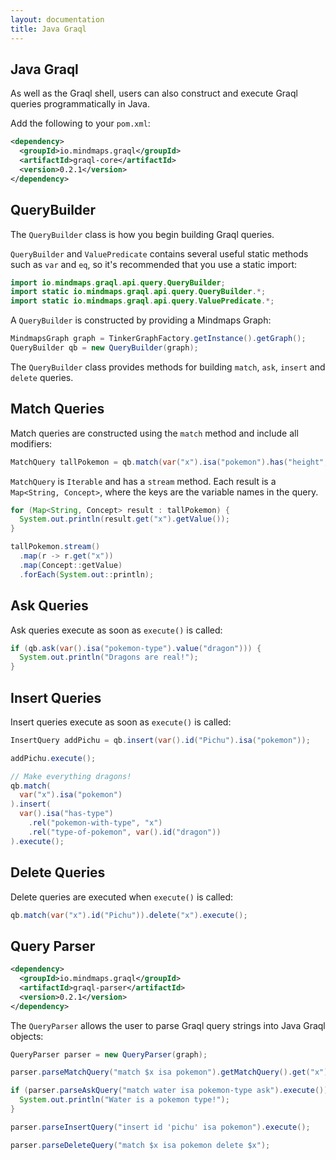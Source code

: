 ```yaml
---
layout: documentation
title: Java Graql
---
```

## Java Graql

As well as the Graql shell, users can also construct and execute Graql queries
programmatically in Java.

Add the following to your `pom.xml`:

```xml
<dependency>
  <groupId>io.mindmaps.graql</groupId>
  <artifactId>graql-core</artifactId>
  <version>0.2.1</version>
</dependency>
```

## QueryBuilder

The `QueryBuilder` class is how you begin building Graql queries.

`QueryBuilder` and `ValuePredicate` contains several useful static methods such
as `var` and `eq`, so it's recommended that you use a static import:

```java
import io.mindmaps.graql.api.query.QueryBuilder;
import static io.mindmaps.graql.api.query.QueryBuilder.*;
import static io.mindmaps.graql.api.query.ValuePredicate.*;
```

A `QueryBuilder` is constructed by providing a Mindmaps Graph:

```java
MindmapsGraph graph = TinkerGraphFactory.getInstance().getGraph();
QueryBuilder qb = new QueryBuilder(graph);
```

The `QueryBuilder` class provides methods for building `match`, `ask`,
`insert` and `delete` queries.

## Match Queries

Match queries are constructed using the `match` method and include all
modifiers:

```java
MatchQuery tallPokemon = qb.match(var("x").isa("pokemon").has("height", gt(10))).limit(50);
```

`MatchQuery` is `Iterable` and has a `stream` method. Each result is a
`Map<String, Concept>`, where the keys are the variable names in the query.

```java
for (Map<String, Concept> result : tallPokemon) {
  System.out.println(result.get("x").getValue());
}

tallPokemon.stream()
  .map(r -> r.get("x"))
  .map(Concept::getValue)
  .forEach(System.out::println);
```

## Ask Queries

Ask queries execute as soon as `execute()` is called:

```java
if (qb.ask(var().isa("pokemon-type").value("dragon"))) {
  System.out.println("Dragons are real!");
}
```

## Insert Queries

Insert queries execute as soon as `execute()` is called:

```java
InsertQuery addPichu = qb.insert(var().id("Pichu").isa("pokemon"));

addPichu.execute();

// Make everything dragons!
qb.match(
  var("x").isa("pokemon")
).insert(
  var().isa("has-type")
    .rel("pokemon-with-type", "x")
    .rel("type-of-pokemon", var().id("dragon"))
).execute();
```

## Delete Queries

Delete queries are executed when `execute()` is called:

```java
qb.match(var("x").id("Pichu")).delete("x").execute();
```

## Query Parser

```xml
<dependency>
  <groupId>io.mindmaps.graql</groupId>
  <artifactId>graql-parser</artifactId>
  <version>0.2.1</version>
</dependency>
```

The `QueryParser` allows the user to parse Graql query strings into Java Graql
objects:

```java
QueryParser parser = new QueryParser(graph);

parser.parseMatchQuery("match $x isa pokemon").getMatchQuery().get("x").forEach(System.out::println);

if (parser.parseAskQuery("match water isa pokemon-type ask").execute()) {
  System.out.println("Water is a pokemon type!");
}

parser.parseInsertQuery("insert id 'pichu' isa pokemon").execute();

parser.parseDeleteQuery("match $x isa pokemon delete $x");
```
